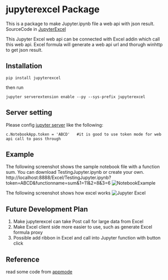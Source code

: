 # jupyterexcel Package

This is a package to make Jupyter.ipynb file a web api with json result. 
SourceCode in  [JupyterExcel](https://github.com/luozhijian/jupyterexcel)

This Jupyter Excel web api can be connected with Excel addin which call this web api. Excel formula will generate a web api url and thorugh winhttp to get json result.

## Installation 

    pip install jupyterexcel

then run 

    jupyter serverextension enable --py --sys-prefix jupyterexcel

## Server setting

Please config [jupyter server](https://jupyter-notebook.readthedocs.io/en/stable/public_server.html) like the following:
```
c.NotebookApp.token = 'ABCD'   #it is good to use token mode for web api call to pass through
```
## Example
The following screenshot shows the sample notebook file with a function sum. You can download TestingJupyter.ipynb or create your own. 
http://localhost:8888/Excel/TestingJupyter.ipynb?token=ABCD&functionname=sum&1=11&2=8&3=6
![NotebookExample](NotebookExample.png)
 

The following screenshot shows how excel works
![Jupyter Excel](ExcelFormulaScreen.png)

## Future Development Plan
1. Make jupyterexcel can take Post call for large data from Excel 
2. Make Excel client side more easier to use, such as generate Excel formula proxy
3. Possible add ribbon in Excel and call into Jupyter function with button click

## Reference 
read some code from [appmode](https://github.com/oschuett/appmode)

